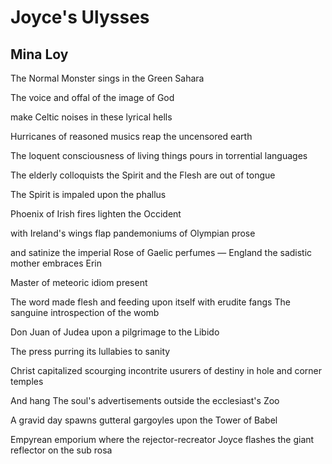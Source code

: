 # Joyce's Ulysses
## Mina Loy
The Normal Monster
sings in the Green Sahara

The voice and offal
of the image of God

make Celtic noises
in these lyrical hells

Hurricanes
of reasoned musics
reap the uncensored earth

The loquent consciousness
of living things
pours in torrential languages

The elderly colloquists
the Spirit and the Flesh
are out of tongue

The Spirit
is impaled upon the phallus

Phoenix
of Irish fires
lighten the Occident

with Ireland's wings
flap pandemoniums
of Olympian prose

and satinize
the imperial Rose
of Gaelic perfumes —
England
the sadistic mother
embraces Erin

Master
of meteoric idiom
present

The word made flesh
and feeding upon itself
with erudite fangs
The sanguine
introspection of the womb

Don Juan
of Judea
upon a pilgrimage
to the Libido

The press
purring
its lullabies to sanity

Christ capitalized
scourging
incontrite usurers of destiny
in hole and corner temples

And hang
The soul's advertisements
outside the ecclesiast's Zoo

A gravid day
spawns
gutteral gargoyles
upon the Tower of Babel

Empyrean emporium
where the
rejector-recreator
Joyce
flashes the giant reflector
on the sub rosa